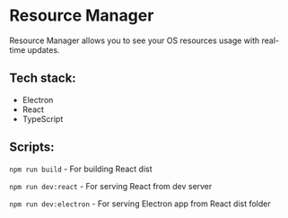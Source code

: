 # Resource Manager

Resource Manager allows you to see your OS resources usage with real-time updates.

## Tech stack:

- Electron
- React
- TypeScript

## Scripts:

`npm run build` - For building React dist

`npm run dev:react` - For serving React from dev server

`npm run dev:electron` - For serving Electron app from React dist folder
